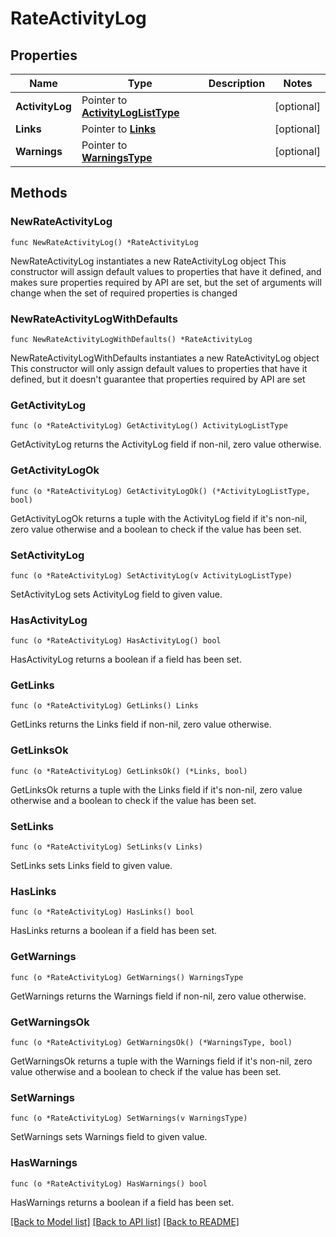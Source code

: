 # RateActivityLog

## Properties

Name | Type | Description | Notes
------------ | ------------- | ------------- | -------------
**ActivityLog** | Pointer to [**ActivityLogListType**](ActivityLogListType.md) |  | [optional] 
**Links** | Pointer to [**Links**](Links.md) |  | [optional] 
**Warnings** | Pointer to [**WarningsType**](WarningsType.md) |  | [optional] 

## Methods

### NewRateActivityLog

`func NewRateActivityLog() *RateActivityLog`

NewRateActivityLog instantiates a new RateActivityLog object
This constructor will assign default values to properties that have it defined,
and makes sure properties required by API are set, but the set of arguments
will change when the set of required properties is changed

### NewRateActivityLogWithDefaults

`func NewRateActivityLogWithDefaults() *RateActivityLog`

NewRateActivityLogWithDefaults instantiates a new RateActivityLog object
This constructor will only assign default values to properties that have it defined,
but it doesn't guarantee that properties required by API are set

### GetActivityLog

`func (o *RateActivityLog) GetActivityLog() ActivityLogListType`

GetActivityLog returns the ActivityLog field if non-nil, zero value otherwise.

### GetActivityLogOk

`func (o *RateActivityLog) GetActivityLogOk() (*ActivityLogListType, bool)`

GetActivityLogOk returns a tuple with the ActivityLog field if it's non-nil, zero value otherwise
and a boolean to check if the value has been set.

### SetActivityLog

`func (o *RateActivityLog) SetActivityLog(v ActivityLogListType)`

SetActivityLog sets ActivityLog field to given value.

### HasActivityLog

`func (o *RateActivityLog) HasActivityLog() bool`

HasActivityLog returns a boolean if a field has been set.

### GetLinks

`func (o *RateActivityLog) GetLinks() Links`

GetLinks returns the Links field if non-nil, zero value otherwise.

### GetLinksOk

`func (o *RateActivityLog) GetLinksOk() (*Links, bool)`

GetLinksOk returns a tuple with the Links field if it's non-nil, zero value otherwise
and a boolean to check if the value has been set.

### SetLinks

`func (o *RateActivityLog) SetLinks(v Links)`

SetLinks sets Links field to given value.

### HasLinks

`func (o *RateActivityLog) HasLinks() bool`

HasLinks returns a boolean if a field has been set.

### GetWarnings

`func (o *RateActivityLog) GetWarnings() WarningsType`

GetWarnings returns the Warnings field if non-nil, zero value otherwise.

### GetWarningsOk

`func (o *RateActivityLog) GetWarningsOk() (*WarningsType, bool)`

GetWarningsOk returns a tuple with the Warnings field if it's non-nil, zero value otherwise
and a boolean to check if the value has been set.

### SetWarnings

`func (o *RateActivityLog) SetWarnings(v WarningsType)`

SetWarnings sets Warnings field to given value.

### HasWarnings

`func (o *RateActivityLog) HasWarnings() bool`

HasWarnings returns a boolean if a field has been set.


[[Back to Model list]](../README.md#documentation-for-models) [[Back to API list]](../README.md#documentation-for-api-endpoints) [[Back to README]](../README.md)


